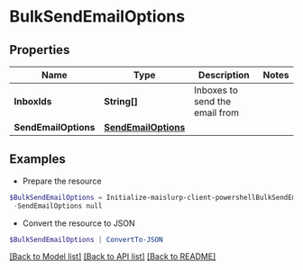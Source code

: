 # BulkSendEmailOptions
## Properties

Name | Type | Description | Notes
------------ | ------------- | ------------- | -------------
**InboxIds** | **String[]** | Inboxes to send the email from | 
**SendEmailOptions** | [**SendEmailOptions**](SendEmailOptions) |  | 

## Examples

- Prepare the resource
```powershell
$BulkSendEmailOptions = Initialize-maislurp-client-powershellBulkSendEmailOptions  -InboxIds null `
 -SendEmailOptions null
```

- Convert the resource to JSON
```powershell
$BulkSendEmailOptions | ConvertTo-JSON
```

[[Back to Model list]](../README#documentation-for-models) [[Back to API list]](../README#documentation-for-api-endpoints) [[Back to README]](../README)

